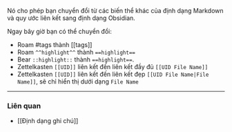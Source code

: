 Nó cho phép bạn chuyển đổi từ các biến thể khác của định dạng Markdown và quy ước liên kết sang định dạng Obsidian.

Ngay bây giờ bạn có thể chuyển đổi:

- Roam #tags thành [[tags]]
- Roam `^^highlight^^` thành `==highlight==`
- Bear `::highlight::` thành `==highlight==`.
- Zettelkasten `[[UID]]` liên kết đến liên kết đầy đủ `[[UID File Name]]`
- Zettelkasten `[[UID]]` liên kết đến liên kết đẹp `[[UID File Name|File Name]]`, sẽ chỉ hiển thị dưới dạng `File Name`

---

### Liên quan

- [[Định dạng ghi chú]]

